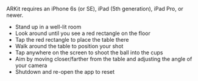 ARKit requires an iPhone 6s (or SE), iPad (5th generation), iPad Pro, or newer.

* Stand up in a well-lit room
* Look around until you see a red rectangle on the floor
* Tap the red rectangle to place the table there
* Walk around the table to position your shot
* Tap anywhere on the screen to shoot the ball into the cups
* Aim by moving closer/farther from the table and adjusting the angle of your camera
* Shutdown and re-open the app to reset
